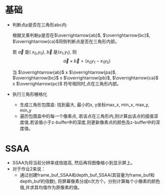 # 基础
  - 判断点p是否在三角形abc内:

    根据叉乘判断p是否在$\overrightarrow{ab}$, $\overrightarrow{bc}$, $\overrightarrow{ca}$同侧判断点是否在三角形内部。

    若 $\overrightarrow{a}$ 是( $x_{0}$,$y_{0}$), $\overrightarrow{b}$ 是($x_{1}$,$y_{1}$), 则
    $$
    \overrightarrow{a} \times \overrightarrow{b} = (x_{0}y_{1}-x_{1}y_{0})
    $$

    当 $\overrightarrow{ab}$ x $\overrightarrow{pa}$, $\overrightarrow{bc}$ x $\overrightarrow{pb}$, $\overrightarrow{ca}$ x $\overrightarrow{pc}$ 符号相同时,点在三角形内部。


  - 执行三角形栅格化
    - 生成三角形包围盒:
      找到最大, 最小的x, y坐标max_x, min_x, max_y, min_y
    - 遍历包围盒中的每一个像素点, 若该点在三角形内,则计算出该点的插值深度值,若该值小于z-buffer中的深度,则更新像素点的颜色及z-buffer中的深度值。



# SSAA
  - SSAA为将当前分辨率成倍提高, 然后再将图像缩小到显示屏上。
  - 对于作业2来说：
    - 通过创建frame_buf_SSAA和depth_buf_SSAA(其容量为frame_buf和depth_buf的倍数), 将屏幕像素分成n次方个。分别计算每个小像素的颜色值,并求其均值作为原像素的值。